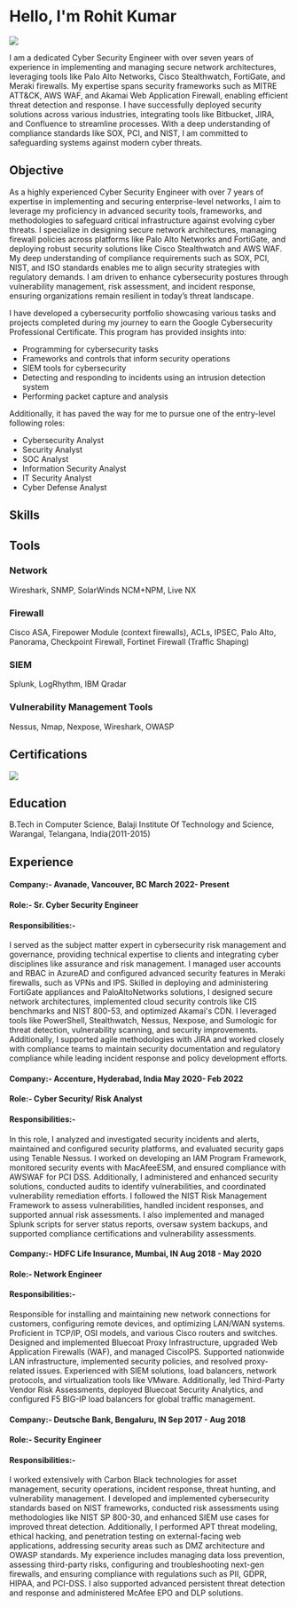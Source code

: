 # Hello, I'm Rohit Kumar
<a href="https://linkedin.com"><img src="https://www.linkedin.com/in/rohit-kumar-thota-59a853329/?&style=for-the-badge&logo=linkedin&logoColor=white" /></a>

I am a dedicated Cyber Security Engineer with over seven years of experience in implementing and managing secure network architectures, leveraging tools like Palo Alto Networks, Cisco Stealthwatch, FortiGate, and Meraki firewalls. My expertise spans security frameworks such as MITRE ATT&CK, AWS WAF, and Akamai Web Application Firewall, enabling efficient threat detection and response. I have successfully deployed security solutions across various industries, integrating tools like Bitbucket, JIRA, and Confluence to streamline processes. With a deep understanding of compliance standards like SOX, PCI, and NIST, I am committed to safeguarding systems against modern cyber threats.

## Objective

As a highly experienced Cyber Security Engineer with over 7 years of expertise in implementing and securing enterprise-level networks, I aim to leverage my proficiency in advanced security tools, frameworks, and methodologies to safeguard critical infrastructure against evolving cyber threats. I specialize in designing secure network architectures, managing firewall policies across platforms like Palo Alto Networks and FortiGate, and deploying robust security solutions like Cisco Stealthwatch and AWS WAF. My deep understanding of compliance requirements such as SOX, PCI, NIST, and ISO standards enables me to align security strategies with regulatory demands. I am driven to enhance cybersecurity postures through vulnerability management, risk assessment, and incident response, ensuring organizations remain resilient in today’s threat landscape.

I have developed a cybersecurity portfolio showcasing various tasks and projects completed during my journey to earn the Google Cybersecurity Professional Certificate. This program has provided insights into:
* Programming for cybersecurity tasks
* Frameworks and controls that inform security operations
* SIEM tools for cybersecurity
* Detecting and responding to incidents using an intrusion detection system
* Performing packet capture and analysis

Additionally, it has paved the way for me to pursue one of the entry-level following roles:
* Cybersecurity Analyst
* Security Analyst
* SOC Analyst
* Information Security Analyst
* IT Security Analyst
* Cyber Defense Analyst


## Skills
## Tools

### Network
Wireshark, SNMP, SolarWinds NCM+NPM, Live NX

### Firewall
Cisco ASA, Firepower Module (context firewalls), ACLs, IPSEC, Palo Alto, Panorama, Checkpoint Firewall, Fortinet Firewall (Traffic Shaping)

### SIEM
Splunk, LogRhythm, IBM Qradar

### Vulnerability Management Tools
Nessus, Nmap, Nexpose, Wireshark, OWASP


## Certifications
<div>
<img src="https://img.shields.io/badge/-CCSP-007ACC?style=for-the-badge&logo=Certified%20Cloud%20Security%20Professional&logoColor=white" />
</div>

## Education
  B.Tech in Computer Science, Balaji Institute Of Technology and Science, Warangal, Telangana, India(2011-2015)

## Experience
#### Company:- Avanade, Vancouver, BC                                                                             March 2022- Present
#### Role:- Sr. Cyber Security Engineer
#### Responsibilities:- 
  I served as the subject matter expert in cybersecurity risk management and governance, providing technical expertise to clients and integrating cyber disciplines like assurance and risk management. I managed user accounts and RBAC in AzureAD and configured advanced security features in Meraki firewalls, such as VPNs and IPS. Skilled in deploying and administering FortiGate appliances and PaloAltoNetworks solutions, I designed secure network architectures, implemented cloud security controls like CIS benchmarks and NIST 800-53, and optimized Akamai's CDN. I leveraged tools like PowerShell, Stealthwatch, Nessus, Nexpose, and Sumologic for threat detection, vulnerability scanning, and security improvements. Additionally, I supported agile methodologies with JIRA and worked closely with compliance teams to maintain security documentation and regulatory compliance while leading incident response and policy development efforts.

#### Company:- Accenture, Hyderabad, India                                                                         May 2020- Feb 2022
#### Role:- Cyber Security/ Risk Analyst
#### Responsibilities:-   
  In this role, I analyzed and investigated security incidents and alerts, maintained and configured security platforms, and evaluated security gaps using Tenable Nessus. I worked on developing an IAM Program Framework, monitored security events with MacAfeeESM, and ensured compliance with AWSWAF for PCI DSS. Additionally, I administered and enhanced security solutions, conducted audits to identify vulnerabilities, and coordinated vulnerability remediation efforts. I followed the NIST Risk Management Framework to assess vulnerabilities, handled incident responses, and supported annual risk assessments. I also implemented and managed Splunk scripts for server status reports, oversaw system backups, and supported compliance certifications and vulnerability assessments.

#### Company:- HDFC Life Insurance, Mumbai, IN                                                                     Aug 2018 - May 2020
#### Role:- Network Engineer
#### Responsibilities:-    
  Responsible for installing and maintaining new network connections for customers, configuring remote devices, and optimizing LAN/WAN systems. Proficient in TCP/IP, OSI models, and various Cisco routers and switches. Designed and implemented Bluecoat Proxy Infrastructure, upgraded Web Application Firewalls (WAF), and managed CiscoIPS. Supported nationwide LAN infrastructure, implemented security policies, and resolved proxy-related issues. Experienced with SIEM solutions, load balancers, network protocols, and virtualization tools like VMware. Additionally, led Third-Party Vendor Risk Assessments, deployed Bluecoat Security Analytics, and configured F5 BIG-IP load balancers for global traffic management.

#### Company:- Deutsche Bank, Bengaluru, IN	                                                                       Sep 2017 - Aug 2018
#### Role:- Security Engineer
#### Responsibilities:- 
  I worked extensively with Carbon Black technologies for asset management, security operations, incident response, threat hunting, and vulnerability management. I developed and implemented cybersecurity standards based on NIST frameworks, conducted risk assessments using methodologies like NIST SP 800-30, and enhanced SIEM use cases for improved threat detection. Additionally, I performed APT threat modeling, ethical hacking, and penetration testing on external-facing web applications, addressing security areas such as DMZ architecture and OWASP standards. My experience includes managing data loss prevention, assessing third-party risks, configuring and troubleshooting next-gen firewalls, and ensuring compliance with regulations such as PII, GDPR, HIPAA, and PCI-DSS. I also supported advanced persistent threat detection and response and administered McAfee EPO and DLP solutions.
